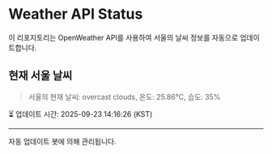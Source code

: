 
# Weather API Status

이 리포지토리는 OpenWeather API를 사용하여 서울의 날씨 정보를 자동으로 업데이트합니다.

## 현재 서울 날씨
> 서울의 현재 날씨: overcast clouds, 온도: 25.86°C, 습도: 35%

⏳ 업데이트 시간: 2025-09-23 14:16:26 (KST)

---
자동 업데이트 봇에 의해 관리됩니다.
